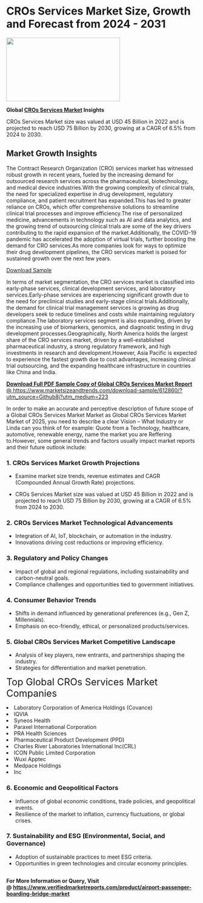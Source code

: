 <H1>CROs Services Market Size, Growth and Forecast from 2024 - 2031</H1><img class="aligncenter size-medium wp-image-584254" src="https://thirdeyenews.in/wp-content/uploads/2024/09/Global-Market-Research-300x168.jpeg" alt="" width="300" height="168" /><p><strong>Global&nbsp;<a href="https://www.marketsizeandtrends.com/download-sample/612860/?utm_source=Github8j?utm_medium=223">CROs Services Market</a> Insights</strong></p><p>CROs Services Market size was valued at USD 45 Billion in 2022 and is projected to reach USD 75 Billion by 2030, growing at a CAGR of 6.5% from 2024 to 2030.</p><p><h2>Market Growth Insights</h2> <p>The Contract Research Organization (CRO) services market has witnessed robust growth in recent years, fueled by the increasing demand for outsourced research services across the pharmaceutical, biotechnology, and medical device industries.With the growing complexity of clinical trials, the need for specialized expertise in drug development, regulatory compliance, and patient recruitment has expanded.This has led to greater reliance on CROs, which offer comprehensive solutions to streamline clinical trial processes and improve efficiency.The rise of personalized medicine, advancements in technology such as AI and data analytics, and the growing trend of outsourcing clinical trials are some of the key drivers contributing to the rapid expansion of the market.Additionally, the COVID-19 pandemic has accelerated the adoption of virtual trials, further boosting the demand for CRO services.As more companies look for ways to optimize their drug development pipelines, the CRO services market is poised for sustained growth over the next few years.</p> <p><a href="#">Download Sample</a></p> <p>In terms of market segmentation, the CRO services market is classified into early-phase services, clinical development services, and laboratory services.Early-phase services are experiencing significant growth due to the need for preclinical studies and early-stage clinical trials.Additionally, the demand for clinical trial management services is growing as drug developers seek to reduce timelines and costs while maintaining regulatory compliance.The laboratory services segment is also expanding, driven by the increasing use of biomarkers, genomics, and diagnostic testing in drug development processes.Geographically, North America holds the largest share of the CRO services market, driven by a well-established pharmaceutical industry, a strong regulatory framework, and high investments in research and development.However, Asia Pacific is expected to experience the fastest growth due to cost advantages, increasing clinical trial outsourcing, and the expanding healthcare infrastructure in countries like China and India.</p> <p><a href="#"></p><p><span class=""><strong>Download Full PDF Sample Copy of Global CROs Services Market Report</strong> @ <a href="https://www.marketsizeandtrends.com/download-sample/612860/?utm_source=Github8j?utm_medium=223" target="_blank">https://www.marketsizeandtrends.com/download-sample/612860/?utm_source=Github8j?utm_medium=223</a></span></p><p>In order to make an accurate and perceptive description of future scope of a Global&nbsp;CROs Services Market Market as Global&nbsp;CROs Services Market Market of 2025, you need to describe a clear Vision &ndash; What Industry or Linda can you think of for example: Quote from a Technology, healthcare, automotive, renewable energy, name the market you are Reffering to.However, some general trends and factors usually impact market reports and their future outlook include:</p><h3>1.&nbsp;<strong>CROs Services Market Growth Projections</strong></h3><ul><li>Examine market size trends, revenue estimates and CAGR (Compounded Annual Growth Rate) projections.</li><li><p>CROs Services Market size was valued at USD 45 Billion in 2022 and is projected to reach USD 75 Billion by 2030, growing at a CAGR of 6.5% from 2024 to 2030.</p></li></ul><h3>2.&nbsp;<strong>CROs Services Market Technological Advancements</strong></h3><ul><li>Integration of AI, IoT, blockchain, or automation in the industry.</li><li>Innovations driving cost reductions or improving efficiency.</li></ul><h3>3.&nbsp;<strong>Regulatory and Policy Changes</strong></h3><ul><li>Impact of global and regional regulations, including sustainability and carbon-neutral goals.</li><li>Compliance challenges and opportunities tied to government initiatives.</li></ul><h3>4.&nbsp;<strong>Consumer Behavior Trends</strong></h3><ul><li>Shifts in demand influenced by generational preferences (e.g., Gen Z, Millennials).</li><li>Emphasis on eco-friendly, ethical, or personalized products/services.</li></ul><h3>5.&nbsp;<strong>Global CROs Services Market Competitive Landscape</strong></h3><ul><li>Analysis of key players, new entrants, and partnerships shaping the industry.</li><li>Strategies for differentiation and market penetration.</li></ul><p data-pm-slice="1 1 []"><span style="color: inherit; font-family: inherit; font-size: 25px;">Top Global CROs Services Market Companies</span></p><div class="" data-test-id=""><p><li>Laboratory Corporation of America Holdings (Covance)</li><li> IQVIA</li><li> Syneos Health</li><li> Paraxel International Corporation</li><li> PRA Health Sciences</li><li> Pharmaceutical Product Development (PPD)</li><li> Charles River Laboratories International Inc(CRL)</li><li> ICON Public Limited Corporation</li><li> Wuxi Apptec</li><li> Medpace Holdings</li><li> Inc</li></p></div><h3>6.&nbsp;<strong>Economic and Geopolitical Factors</strong></h3><ul><li>Influence of global economic conditions, trade policies, and geopolitical events.</li><li>Resilience of the market to inflation, currency fluctuations, or global crises.</li></ul><h3>7.&nbsp;<strong>Sustainability and ESG (Environmental, Social, and Governance)</strong></h3><ul><li>Adoption of sustainable practices to meet ESG criteria.</li><li>Opportunities in green technologies and circular economy principles.</li></ul><h2><strong style="font-size: 14px;">For More Information or Query, Visit @&nbsp;</strong><a style="background-color: #ffffff; font-size: 14px;" href="https://www.marketsizeandtrends.com/report/cros-services-market/" target="_blank">https://www.verifiedmarketreports.com/product/airport-passenger-boarding-bridge-market</a></h2>